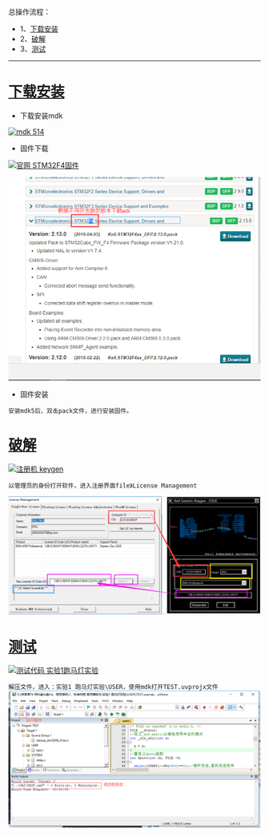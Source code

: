 总操作流程：
- 1、[下载安装](#mdk-01)
- 2、[破解](#mdk-02)
- 3、[测试](#mdk-03)

***

# <a name="mdk-01" href="#" >下载安装</a>
- 下载安装mdk

[![](https://img.shields.io/badge/mdk-514-green.svg "mdk 514")](https://pan.baidu.com/s/1Fl9zNKIlA6cfmZsWxNwloA)


- 固件下载

[![](https://img.shields.io/badge/官网-STM32F4固件-red.svg "官网 STM32F4固件")](http://www.keil.com/dd2/pack/#/third-party-download-dialog)

![](image/1-1.png)

- 固件安装

`
安装mdk5后，双击pack文件，进行安装固件。
`

# <a name="mdk-02" href="#" >破解</a>
[![](https://img.shields.io/badge/注册机-keygen-green.svg "注册机 keygen")](https://pan.baidu.com/s/1rY0vjatysPjhuooYolSqrg)

`以管理员的身份打开软件，进入注册界面file》License Management`

![](image/1-2.png)

# <a name="mdk-03" href="#" >测试</a>

[![](https://img.shields.io/badge/测试代码-实验1跑马灯实验-green.svg "测试代码 实验1跑马灯实验")](https://pan.baidu.com/s/1xVEMIexo3U9YVJ5C6PM8_Q)

`
解压文件，进入：实验1 跑马灯实验\USER，使用mdk打开TEST.uvprojx文件
`
![](image/1-3.png)


